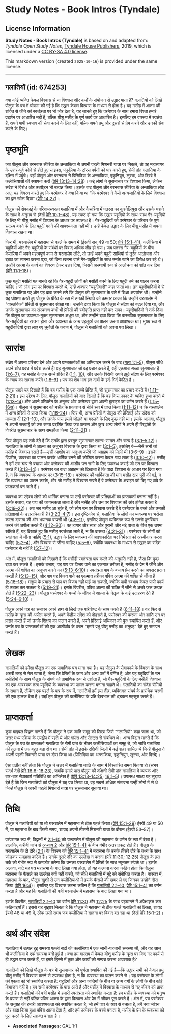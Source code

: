 # Study Notes - Book Intros (Tyndale)

## License Information

**Study Notes - Book Intros (Tyndale)** is based on and adapted from: _Tyndale Open Study Notes_, [Tyndale House Publishers](https://tyndaleopenresources.com/), 2019, which is licensed under a [CC BY-SA 4.0 license](https://creativecommons.org/licenses/by-sa/4.0/legalcode.en).

This markdown version (created `2025-10-16`) is provided under the same license.



--------------------------------

## गलातियों (id: 674253)

क्या कोई व्यक्ति केवल विश्वास से या विश्वास और कर्मों के संयोजन से उद्धार पाता है? गलातियों को लिखे पौलुस के पत्र में घोषणा की गई है कि उद्धार केवल विश्वास के माध्यम से होता है। यह मसीह में आत्मा की शक्ति से जीने की स्वतंत्रता पर भी जोर देता है, यह जानते हुए कि परमेश्वर के साथ हमारा रिश्ता हमारे प्रदर्शन पर आधारित नहीं है, बल्कि यीशु मसीह के पूर्ण कार्य पर आधारित है। इसलिए हम वास्तव में स्वतंत्र हैं, अपने पापी स्वभाव की सेवा करने के लिए नहीं, बल्कि अपने प्रभु और दूसरों से प्रेम करने और उनकी सेवा करने के लिए।

पृष्ठभूमि
=========

जब पौलुस और बरनबास सीरिया के अन्ताकिया से अपनी पहली मिशनरी यात्रा पर निकले, तो वह महासागर के उत्तर\-पूर्व कोने से होते हुए साइप्रस, पंफूलिया के टॉरस पर्वतों को पार करते हुए, रोमी प्रांत गलातिया के दक्षिण में पहुंचे। वहाँ पौलुस और बरनबास ने पिसिदिया के अन्ताकिया, इकुनियुम, लुस्त्रा, और दिरबे में कलीसियाओं की स्थापना करी ([प्रेरि 13:13–14:28](https://ref.ly/Acts13:13-Acts14:28))। कई लोगों ने सुसमाचार पर विश्वास किया, लेकिन संदेश ने विरोध और उत्पीड़न भी उत्पन्न किया। इसके बाद पौलुस और बरनबास सीरिया के अन्ताकिया लौट आए, यह विवरण करते हुए कि परमेश्वर ने क्या किया था “कि परमेश्वर ने कैसे अन्यजातियों के लिये विश्वास का द्वार खोल दिया” ([प्रेरि 14:27](https://ref.ly/Acts14:27))।

पौलुस की सेवकाई के परिणामस्वरूप गलातिया में और कैसरिया में पतरस का कुरनेलियुस और उसके घराने के साथ में अनुभव से (देखें [प्रेरि 10:1–48](https://ref.ly/Acts10:1-Acts10:48)), यह स्पष्ट हो गया कि उद्धार यहूदियों के साथ\-साथ गैर\-यहूदियों के लिए भी यीशु मसीह में विश्वास के आधार पर उपलब्ध है। गैर\-यहूदियों को परमेश्वर के परिवार के पूर्ण सदस्य बनने के लिए यहूदी बनने की आवश्यकता नहीं थी। उन्हें केवल उद्धार के लिए यीशु मसीह में अपना विश्वास रखना था।

फिर भी, यरूशलेम में महासभा से पहले के समय में (ईसवी सन् 49 या 50; [प्रेरि 15:1–41](https://ref.ly/Acts15:1-Acts15:41)), कलीसिया में यहूदियों और गैर\-यहूदियों के संबंधों पर विवाद अधिक तीव्र हो गया। जब पतरस गैर\-यहूदियों के बीच कैसरिया में अपने महत्वपूर्ण काम से यरूशलेम लौटे, तो उन्हें अपने यहूदी साथियों से तुरंत आलोचना और दबाव का सामना करना पड़ा, जो बिना खतना वाले गैर\-यहूदियों के साथ उनके खाने का विरोध कर रहे थे। उन्होंने आत्मा के कार्य का विवरण देकर उत्तर दिया, जिसने अस्थायी रूप से आलोचना को शांत कर दिया ([प्रेरि 11:1–18](https://ref.ly/Acts11:1-Acts11:18))।

कुछ यहूदी मसीही यह मानते रहे कि गैर\-यहूदी लोगों को मसीही बनने के लिए यहूदी धर्म का पालन करना चाहिए। जो लोग इस पर विश्वास करते थे, उन्हें अक्सर "यहूदीवादी" कहा जाता था। इन यहूदीवादियों में से कुछ गलातिया गए और यह दावा करने लगे कि पौलुस की सुसमाचार के बारे में शिक्षा अपर्याप्त थी। उन्होंने यह घोषणा करते हुए पौलुस के प्रेरित के रूप में उनकी स्थिति को कमतर आंका कि उन्होंने यरूशलेम में "वास्तविक" प्रेरितों से सुसमाचार सीखा था। उन्होंने दावा किया कि पौलुस ने संदेश को बदल दिया था, और उनके सुसमाचार का संस्करण कभी भी प्रेरितों की स्वीकृति प्राप्त नहीं कर सका। यहूदीवादियों ने तर्क दिया कि पौलुस का व्यवस्था\-मुक्त सुसमाचार अधूरा था, और उन्होंने दावा किया कि वास्तविक सुसमाचार के लिए गैर\-यहूदियों का खतना होना और व्यवस्था के अन्य पहलुओं का पालन करना आवश्यक था। मुख्य रूप से यहूदीवादियों द्वारा लाए गए चुनौती के जवाब में, पौलुस ने गलातियों को अपना पत्र लिखा।

सारांश
======

संक्षेप में अपना परिचय देने और अपने प्राप्तकर्ताओं का अभिवादन करने के बाद ([गला 1:1–5](https://ref.ly/Gal1:1-Gal1:5)), पौलुस सीधे अपने शोध प्रबंध में प्रवेश करते हैं: वह सुसमाचार जो वह प्रचार करते हैं, वही एकमात्र सच्चा सुसमाचार है ([1:6–7](https://ref.ly/Gal1:6-Gal1:7)), वह मसीह के एक सच्चे प्रेरित हैं ([1:1](https://ref.ly/Gal1:1), [10](https://ref.ly/Gal1:10)), और उनके विरोधी अपने झूठे संदेश के लिए परमेश्वर के न्याय का सामना करेंगे ([1:8–9](https://ref.ly/Gal1:8-Gal1:9))। पत्र का शेष भाग इन दावों के इर्द\-गिर्द केंद्रित है।

पौलुस पहले यह दिखाते हैं कि वह मसीह के एक सच्चे प्रेरित हैं, जो सुसमाचार का प्रचार करते हैं ([1:11–2:21](https://ref.ly/Gal1:11-Gal2:21))। इस उद्देश्य के लिए, पौलुस गलातियों को याद दिलाते हैं कि वह किस प्रकार के व्यक्ति हुआ करते थे ([1:13–14](https://ref.ly/Gal1:13-Gal1:14)) और अपने परिवर्तन के अनुभव और परमेश्वर द्वारा अपनी बुलाहट का वर्णन करते हैं ([1:15–16अ](https://ref.ly/Gal1:15-Gal1:16))। पौलुस ने सुसमाचार को मसीह के प्रकाशन से सीधे रूप में प्राप्त किया ([1:11–12](https://ref.ly/Gal1:11-Gal1:12)) न कि यरूशलेम में अन्य प्रेरितों से प्राप्त किया ([1:16–24](https://ref.ly/Gal1:16-Gal1:24))। फिर भी, अन्य प्रेरितों ने पौलुस की प्रेरिताई और संदेश को मान्यता दी ([2:1–10](https://ref.ly/Gal2:1-Gal2:10)), और उनके पास इसमें जोड़ने या बदलने के लिए कुछ नहीं था। इसके अलावा, पौलुस ने अपनी सच्चाई को उस समय प्रदर्शित किया जब पतरस और कुछ अन्य लोगों ने अपने ही सिद्धांतों के विपरीत सुसमाचार के साथ समझौता किया ([2:11–21](https://ref.ly/Gal2:11-Gal2:21))।

फिर पौलुस यह तर्क देते हैं कि उनके द्वारा प्रस्तुत सुसमाचार शास्त्र\-सम्मत और सत्य है ([3:1–5:12](https://ref.ly/Gal3:1-Gal5:12))। गलातिया के लोगों ने आत्मा का अनुभव विश्वास के द्वारा किया था ([3:1–5](https://ref.ly/Gal3:1-Gal3:5)), इसलिए वे—जैसे सभी जो मसीह में विश्वास रखते हैं—उसी आशीष का अनुभव करेंगे जो अब्राहम को मिली थी ([3:6–9](https://ref.ly/Gal3:6-Gal3:9))। इसके विपरीत, व्यवस्था का पालन करके धार्मिक बनने की कोशिश करना केवल श्राप लाता है ([3:10–12](https://ref.ly/Gal3:10-Gal3:12))। मसीह ने हमें उस श्राप से बचाया और परमेश्वर की आशीष उन सभी के लिए उपलब्ध कराई जो उन पर विश्वास करते हैं ([3:13–14](https://ref.ly/Gal3:13-Gal3:14))। परमेश्वर का वादा अब्राहम को दिखाता है कि वादा विश्वास के आधार पर दिया गया है, न कि व्यवस्था के आधार पर ([3:15–18](https://ref.ly/Gal3:15-Gal3:18))। परमेश्वर की धार्मिकता की मांग मसीह द्वारा पूरी की गई, न कि व्यवस्था का पालन करके, और जो मसीह में विश्वास रखते हैं वे परमेश्वर के अब्राहम को दिए गए वादे के प्राप्तकर्ता बन जाते हैं।

व्यवस्था का उद्देश्य लोगों को धार्मिक बनाना या उन्हें परमेश्वर की प्रतिज्ञाओं का प्राप्तकर्ता बनाना नहीं है। इसके बजाय, यह पाप की जागरूकता लाता है और मसीह और उन पर विश्वास की ओर इंगित करता है ([3:19–22](https://ref.ly/Gal3:19-Gal3:22))। अब जब मसीह आ चुके हैं, जो लोग उन पर विश्वास करते हैं वे परमेश्वर के बच्चे और उनकी प्रतिज्ञाओं के उत्तराधिकारी हैं ([3:23–4:7](https://ref.ly/Gal3:23-Gal4:7))। इस दृष्टिकोण से, गलातिया के लोगों का व्यवस्था पर भरोसा करना दासत्व की ओर भयानक वापसी थी ([4:8–11](https://ref.ly/Gal4:8-Gal4:11)), इसलिए पौलुस व्यक्तिगत रूप से उनसे पुनर्विचार करने की अपील करते हैं ([4:12–20](https://ref.ly/Gal4:12-Gal4:20))। वह हागार और सारा और पुरानी और नई वाचा के बीच एक उपमा खींचते हैं, यह दिखाते हुए कि मसीह स्वतंत्रता लाते हैं, न कि दासत्व ([4:21–31](https://ref.ly/Gal4:21-Gal4:31))। परमेश्वर के लोगों को स्वतंत्रता में जीना चाहिए ([5:1](https://ref.ly/Gal5:1)), उद्धार के लिए व्यवस्था की आज्ञाकारिता पर निर्भरता को अस्वीकार करना चाहिए ([5:2–4](https://ref.ly/Gal5:2-Gal5:4)), और विश्वास से जीना चाहिए ([5:5–6](https://ref.ly/Gal5:5-Gal5:6)), क्योंकि व्यवस्था के माध्यम से उद्धार का संदेश परमेश्वर से नहीं है ([5:7–12](https://ref.ly/Gal5:7-Gal5:12))।

अंत में, पौलुस गलातियों को दिखाते हैं कि मसीही स्वतंत्रता पाप करने की अनुमति नहीं है, जैसा कि कुछ दावा कर सकते हैं। इसके बजाय, यह पाप पर विजय पाने का एकमात्र तरीका है, मसीह के प्रेम में जीने और आत्मा की शक्ति का अनुभव करने का ([5:13–6:10](https://ref.ly/Gal5:13-Gal6:10))। स्वतंत्रता पाप के बजाय प्रेम करने का अवसर प्रदान करती है ([5:13–15](https://ref.ly/Gal5:13-Gal5:15)), और पाप पर विजय पाने का एकमात्र तरीका पवित्र आत्मा की शक्ति से जीना है ([5:16–18](https://ref.ly/Gal5:16-Gal5:18))। मनुष्य के प्रयास से पाप पर विजय नहीं पाई जा सकती, क्योंकि पापी स्वभाव केवल पापी कार्य ही उत्पन्न कर सकता है ([5:19–21](https://ref.ly/Gal5:19-Gal5:21))। इसके विपरीत, पवित्र आत्मा की शक्ति में जीने से अच्छे फल उत्पन्न होते हैं ([5:22–23](https://ref.ly/Gal5:22-Gal5:23))। पौलुस परमेश्वर के बच्चों के जीवन में आत्मा के नेतृत्व के कई उदाहरण देते हैं ([5:24–6:10](https://ref.ly/Gal5:24-Gal6:10))।

पौलुस अपने पत्र का समापन अपने हाथ से लिखे एक परिशिष्ट के साथ करते हैं ([6:11–18](https://ref.ly/Gal6:11-Gal6:18))। वह फिर से मसीह के क्रूस की अपील करते हैं, अपने केंद्रीय संदेश को दोहराते हैं, परमेश्वर की करुणा और शांति उन पर प्रदान करते हैं जो उनके शिक्षण का पालन करते हैं, अपने प्रेरिताई अधिकार को पुनः स्थापित करते हैं, और उनके पत्र के प्राप्तकर्ताओं को एक आशीर्वाद के वचन "हमारे प्रभु यीशु मसीह का अनुग्रह" देते हुए समापन करते हैं।

लेखक
====

गलातियों को हमेशा पौलुस का एक प्रामाणिक पत्र माना गया है। यह पौलुस के सेवाकार्य के विवरण के साथ अच्छी तरह से मेल खाता है, जैसा कि प्रेरितों के काम और अन्य पत्रों में वर्णित है, और यह यहूदियों के उन मसीहीयों के साथ पौलुस के संघर्ष को प्रामाणिक रूप से दर्शाता है, जो गैर\-यहूदियों के लिए मसीही विश्वास का एक आवश्यक तत्व यहूदियों के व्यवस्था का पालन करना बनाना चाहते थे। गलातियों का संदेश रोमियों के समान है, लेकिन एक पहले के पत्र के रूप में, गलातियों हमें इस तीव्र, व्यक्तिगत संघर्ष के प्रारंभिक चरणों की एक झलक देता है। यहाँ हम पौलुस की कलीसिया के प्रति देखभाल की धड़कन महसूस करते हैं।

प्राप्तकर्ता
============

कुछ बाइबल विद्वान मानते हैं कि पौलुस ने एक जाति समूह को लिखा जिसे "गलातियों" कहा जाता था, जो उत्तर मध्य एशिया के उपद्वीप में रहते थे और गॉल्स और सेल्ट्स से संबंधित थे। अन्य विद्वान मानते हैं कि पौलुस के पत्र के प्राप्तकर्ता गलातिया के रोमी प्रांत के भीतर कलीसियाओं का समूह थे, जो जाति गलातिया की तुलना में एक बहुत बड़ा क्षेत्र था। रोमी प्रांत में इसके दक्षिणी जिलों में कई शहर शामिल थे जिन्हें पौलुस ने अपनी पहली मिशनरी यात्रा पर दौरा किया था (पिसिदिया का अन्ताकिया, इकुनियुम, लुस्त्रा, और दिरबे)।

ऐसा प्रतीत नहीं होता कि पौलुस ने उत्तर में गलातिया जाति के साथ में विस्तारित समय बिताया हो (संभव संदर्भ देखें [प्रेरि 16:6](https://ref.ly/Acts16:6); [18:23](https://ref.ly/Acts18:23)), जबकि हमारे पास पौलुस की दक्षिणी रोमी प्रांत गलातिया में व्यापक और बार\-बार सेवाकार्य गतिविधि का अभिलेख है ([प्रेरि 13:13–14:25](https://ref.ly/Acts13:13-Acts14:25); [16:1–5](https://ref.ly/Acts16:1-Acts16:5))। उपलब्ध साक्ष्य यह सुझाव देते हैं कि जिन गलातियों को पौलुस ने यह पत्र लिखा था, वह सबसे अधिक संभावना उन्हीं लोगों में से थे जिन्हें पौलुस ने अपनी पहली मिशनरी यात्रा पर सुसमाचार सुनाया था।

तिथि
====

पौलुस ने गलातियों को या तो यरूशलेम में महासभा से ठीक पहले लिखा ([प्रेरि 15:1–29](https://ref.ly/Acts15:1-Acts15:29)) ईस्वी 49 या 50 में, या महासभा के बाद किसी समय, शायद अपनी तीसरी मिशनरी यात्रा के दौरान (ईस्वी 53–57\)।

परंपरागत रूप से, विद्वानों ने [2:1–10](https://ref.ly/Gal2:1-Gal2:10) को यरूशलेम में पौलुस की महासभा के वर्णन के रूप में देखा है। हालांकि, करीबी जांच से [अध्याय 2](https://ref.ly/Gal2:1-Gal2:21) और [प्रेरि 15:1–41](https://ref.ly/Acts15:1-Acts15:41) के बीच गंभीर अंतर प्रकट होते हैं। पौलुस के यरूशलेम के दो दौरे ([2:1](https://ref.ly/Gal2:1)) के विवरण को [प्रेरि 15:1–41](https://ref.ly/Acts15:1-Acts15:41) में महासभा के उनके तीसरे दौरे के तथ्य के साथ जोड़कर समझना कठिन है। उनके दूसरे दौरे का उल्लेख न करना ([प्रेरि 11:30](https://ref.ly/Acts11:30); [12:25](https://ref.ly/Acts12:25)) पौलुस के इस तर्क को गंभीर रूप से कमजोर करेगा कि उनका यरूशलेम में प्रेरितों के साथ न्यूनतम संपर्क था। इसके अलावा, यदि यह पत्र महासभा के बाद लिखा गया होता, तो यह कल्पना करना कठिन होता कि पौलुस महासभा के फैसले का उल्लेख क्यों नहीं करते, जो सीधे गलातियों में मुद्दे को संबोधित करता है। वास्तव में, महासभा के बाद, पौलुस खुशी से उन कलीसियाओं में इसके फैसले की खबर ले गए जिनका उन्होंने दौरा किया ([प्रेरि 16:4](https://ref.ly/Acts16:4))। इसलिए यह विश्वास करना कठिन है कि [गलातियों 2:1–10,](https://ref.ly/Gal2:1-Gal2:10) [प्रेरि 15:1–41](https://ref.ly/Acts15:1-Acts15:41) का वर्णन करता है और यह कि गलातियों की पत्री यरूशलेम में महासभा के बाद लिखा गया था।

इसके विपरीत, [गलातियों 2:1–10](https://ref.ly/Gal2:1-Gal2:10) का वर्णन [प्रेरि 11:30](https://ref.ly/Acts11:30) और [12:25](https://ref.ly/Acts12:25) के साथ पहचानने में अपेक्षाकृत कम कठिनाइयाँ हैं। इससे यह सुझाव मिलता है कि पौलुस ने महासभा से ठीक पहले गलातियों को लिखा, शायद ईस्वी 48 या 49 में, ठीक उसी समय जब कलीसिया में खतना पर विवाद बढ़ रहा था (देखें [प्रेरि 15:1–2](https://ref.ly/Acts15:1-Acts15:2))।

अर्थ और संदेश
=============

गलातिया में उत्पन्न हुई समस्या पहली सदी की कलीसिया में एक जानी\-पहचानी समस्या थी, और यह आज भी कलीसिया में एक समस्या बनी हुई है। क्या हम वास्तव में केवल यीशु मसीह के क्रूस पर किए गए कार्य से ही उद्धार प्राप्त करते हैं, या हमारे हिस्से में कुछ और कार्यों को सम्पन्न करना आवश्यक है?

गलातियों को लिखे पौलुस के पत्र में सुसमाचार की पूर्णता स्थापित की गई है—कि उद्धार सभी को केवल प्रभु यीशु मसीह में विश्वास करने से उपलब्ध होता है, न कि व्यवस्था का पालन करने से। यह परमेश्वर के लोगों की एकता को भी स्थापित करता है: यहूदियों और अन्य जातियों के बीच या अन्य वर्गों के लोगों के बीच कोई विभाजन नहीं है। हम सभी परमेश्वर के पास आते हैं और मसीह में विश्वास के माध्यम से नए जीवन को प्राप्त करते हैं। गलातियों की पत्री मसीह में हमारी स्वतंत्रता को स्थापित करता है: हम मसीह के व्यवस्था को मनुष्य के प्रयास से नहीं बल्कि पवित्र आत्मा के द्वारा विश्वास और प्रेम में जीकर पूरा करते हैं। अंत में, पत्र परमेश्वर के अनुग्रह की हमारी आवश्यकता को स्थापित करता है, जो हमें पाप के श्राप से बचाता है, हमें नया जीवन और वादा किया हुआ पवित्र आत्मा देता है, और हमें परमेश्वर के बच्चे बनाता है, मसीह के प्रेम के व्यवस्था को पूरा करने के लिए सशक्त बनाता है।

* **Associated Passages:** GAL 1:1

